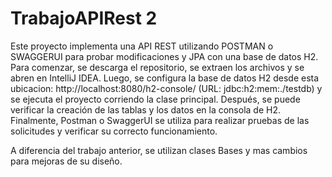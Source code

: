 # TrabajoAPIRest 2

Este proyecto implementa una API REST utilizando POSTMAN o SWAGGERUI para probar modificaciones y JPA con una base de datos H2. Para comenzar, se descarga el repositorio, se extraen los archivos y se abren en IntelliJ IDEA. Luego, se configura la base de datos H2 desde esta ubicacion: http://localhost:8080/h2-console/ (URL: jdbc:h2:mem:./testdb) y se ejecuta el proyecto corriendo la clase principal. Después, se puede verificar la creación de las tablas y los datos en la consola de H2. Finalmente, Postman o SwaggerUI se utiliza para realizar pruebas de las solicitudes y verificar su correcto funcionamiento.

A diferencia del trabajo anterior, se utilizan clases Bases y mas cambios para mejoras de su diseño. 
